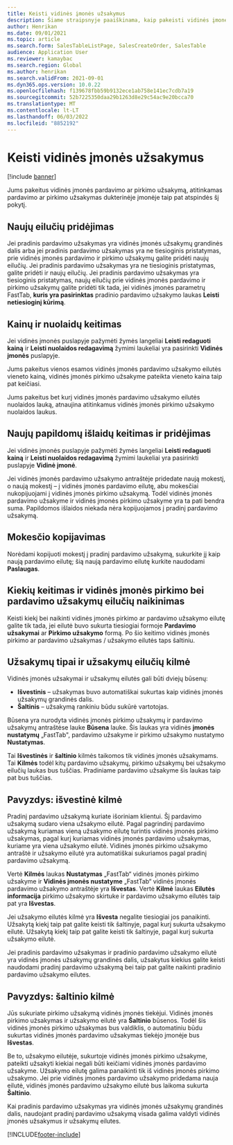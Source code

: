 ```yaml
---
title: Keisti vidinės įmonės užsakymus
description: Šiame straipsnyje paaiškinama, kaip pakeisti vidinės įmonės užsakymų funkciją
author: Henrikan
ms.date: 09/01/2021
ms.topic: article
ms.search.form: SalesTableListPage, SalesCreateOrder, SalesTable
audience: Application User
ms.reviewer: kamaybac
ms.search.region: Global
ms.author: henrikan
ms.search.validFrom: 2021-09-01
ms.dyn365.ops.version: 10.0.22
ms.openlocfilehash: f139678fbb59b9132ece1ab758e141ec7cdb7a19
ms.sourcegitcommit: 52b7225350daa29b1263d8e29c54ac9e20bcca70
ms.translationtype: MT
ms.contentlocale: lt-LT
ms.lasthandoff: 06/03/2022
ms.locfileid: "8852192"
---
```

# <a name="change-intercompany-orders"></a>Keisti vidinės įmonės užsakymus

[!include [banner](../../includes/banner.md)]

Jums pakeitus vidinės įmonės pardavimo ar pirkimo užsakymą, atitinkamas pardavimo ar pirkimo užsakymas dukterinėje įmonėje taip pat atspindės šį pokytį.

## <a name="adding-new-lines"></a>Naujų eilučių pridėjimas

Jei pradinis pardavimo užsakymas yra vidinės įmonės užsakymų grandinės dalis arba jei pradinis pardavimo užsakymas yra ne tiesioginis pristatymas, prie vidinės įmonės pardavimo ir pirkimo užsakymų galite pridėti naujų eilučių. Jei pradinis pardavimo užsakymas yra ne tiesioginis pristatymas, galite pridėti ir naujų eilučių. Jei pradinis pardavimo užsakymas yra tiesioginis pristatymas, naujų eilučių prie vidinės įmonės pardavimo ir pirkimo užsakymų galite pridėti tik tada, jei vidinės įmonės parametrų FastTab, **kuris yra pasirinktas** pradinio pardavimo užsakymo laukas **Leisti netiesioginį kūrimą**.

## <a name="changing-prices-and-discounts"></a>Kainų ir nuolaidų keitimas

Jei vidinės įmonės puslapyje pažymėti žymės langeliai **Leisti redaguoti kainą** ir **Leisti nuolaidos redagavimą** žymimi laukeliai yra pasirinkti **Vidinės įmonės** puslapyje.

Jums pakeitus vienos esamos vidinės įmonės pardavimo užsakymo eilutės vieneto kainą, vidinės įmonės pirkimo užsakyme pateikta vieneto kaina taip pat keičiasi.

Jums pakeitus bet kurį vidinės įmonės pardavimo užsakymo eilutės nuolaidos lauką, atnaujina atitinkamus vidinės įmonės pirkimo užsakymo nuolaidos laukus.

## <a name="changing-and-adding-new-charges"></a>Naujų papildomų išlaidų keitimas ir pridėjimas

Jei vidinės įmonės puslapyje pažymėti žymės langeliai **Leisti redaguoti kainą** ir **Leisti nuolaidos redagavimą** žymimi laukeliai yra pasirinkti puslapyje **Vidinė įmonė**.

Jei vidinės įmonės pardavimo užsakymo antraštėje pridedate naują mokestį, o naują mokestį – į vidinės įmonės pardavimo eilutę, abu mokesčiai nukopijuojami į vidinės įmonės pirkimo užsakymą. Todėl vidinės įmonės pardavimo užsakyme ir vidinės įmonės pirkimo užsakyme yra ta pati bendra suma. Papildomos išlaidos niekada nėra kopijuojamos į pradinį pardavimo užsakymą.

## <a name="copying-a-fee"></a>Mokesčio kopijavimas

Norėdami kopijuoti mokestį į pradinį pardavimo užsakymą, sukurkite jį kaip naują pardavimo eilutę; šią naują pardavimo eilutę kurkite naudodami **Paslaugas**.

## <a name="changing-quantities-and-deleting-intercompany-purchases-and-sales-order-lines"></a>Kiekių keitimas ir vidinės įmonės pirkimo bei pardavimo užsakymų eilučių naikinimas

Keisti kiekį bei naikinti vidinės įmonės pirkimo ar pardavimo užsakymo eilutę galite tik tada, jei eilutė buvo sukurta tiesiogiai formoje **Pardavimo užsakymai** ar **Pirkimo užsakymo** formą. Po šio keitimo vidinės įmonės pirkimo ar pardavimo užsakymas / užsakymo eilutės taps šaltiniu.

## <a name="origins-of-orders-and-order-lines"></a>Užsakymų tipai ir užsakymų eilučių kilmė

Vidinės įmonės užsakymai ir užsakymų eilutės gali būti dviejų būsenų:

- **Išvestinis** – užsakymas buvo automatiškai sukurtas kaip vidinės įmonės užsakymų grandinės dalis.
- **Šaltinis** – užsakymą rankiniu būdu sukūrė vartotojas.

Būsena yra nurodyta vidinės įmonės pirkimo užsakymų ir pardavimo užsakymų antraštėse lauke **Būsena** lauke. Šis laukas yra vidinės **įmonės nustatymų** „FastTab", pardavimo užsakyme ir pirkimo užsakymo nustatymo **Nustatymas**.

Tai **Išvestinės** ir **šaltinio** kilmės taikomos tik vidinės įmonės užsakymams. Tai **Kilmės** todėl kitų pardavimo užsakymų, pirkimo užsakymų bei užsakymo eilučių laukas bus tuščias. Pradiniame pardavimo užsakyme šis laukas taip pat bus tuščias.

## <a name="example-derived-origin"></a>Pavyzdys: išvestinė kilmė

Pradinį pardavimo užsakymą kuriate išoriniam klientui. Šį pardavimo užsakymą sudaro viena užsakymo eilutė. Pagal pagrindinį pardavimo užsakymą kuriamas vieną užsakymo eilutę turintis vidinės įmonės pirkimo užsakymas, pagal kurį kuriamas vidinės įmonės pardavimo užsakymas, kuriame yra viena užsakymo eilutė. Vidinės įmonės pirkimo užsakymo antraštė ir užsakymo eilutė yra automatiškai sukuriamos pagal pradinį pardavimo užsakymą.

Vertė **Kilmės** laukas **Nustatymas** „FastTab“ vidinės įmonės pirkimo užsakyme ir **Vidinės įmonės nustatyme** „FastTab“ vidinės įmonės pardavimo užsakymo antraštėje yra **Išvestas**. Vertė **Kilmė** laukas **Eilutės informacija** pirkimo užsakymo skirtuke ir pardavimo užsakymo eilutės taip pat yra **Išvestas**.

Jei užsakymo eilutės kilmė yra **Išvesta** negalite tiesiogiai jos panaikinti. Užsakytą kiekį taip pat galite keisti tik šaltinyje, pagal kurį sukurta užsakymo eilutė. Užsakytą kiekį taip pat galite keisti tik šaltinyje, pagal kurį sukurta užsakymo eilutė.

Jei pradinis pardavimo užsakymas ir pradinio pardavimo užsakymo eilutė yra vidinės įmonės užsakymų grandinės dalis, užsakytus kiekius galite keisti naudodami pradinį pardavimo užsakymą bei taip pat galite naikinti pradinio pardavimo užsakymo eilutes.

## <a name="example-source-origin"></a>Pavyzdys: šaltinio kilmė

Jūs sukuriate pirkimo užsakymą vidinės įmonės tiekėjui. Vidinės įmonės pirkimo užsakymas ir užsakymo eilutė yra **Šaltinio** būsenos. Todėl šis vidinės įmonės pirkimo užsakymas bus valdiklis, o automatiniu būdu sukurtas vidinės įmonės pardavimo užsakymas tiekėjo įmonėje bus **Išvestas**.

Be to, užsakymo eilutėje, sukurtoje vidinės įmonės pirkimo užsakyme, pateikti užsakyti kiekiai negali būti keičiami vidinės įmonės pardavimo užsakyme. Užsakymo eilutę galima panaikinti tik iš vidinės įmonės pirkimo užsakymo. Jei prie vidinės įmonės pardavimo užsakymo pridedama nauja eilutė, vidinės įmonės pardavimo užsakymo eilutė bus laikoma sukurta **Šaltinio**.

Kai pradinis pardavimo užsakymas yra vidinės įmonės užsakymų grandinės dalis, naudojant pradinį pardavimo užsakymą visada galima valdyti vidinės įmonės užsakymus ir užsakymų eilutes.

[!INCLUDE[footer-include](../../includes/footer-banner.md)]

